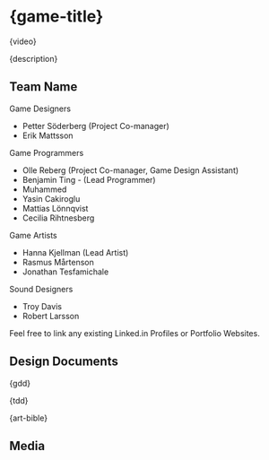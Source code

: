 # {game-title}

{video}

{description}

## Team Name

Game Designers
- Petter Söderberg (Project Co-manager)
- Erik Mattsson

Game Programmers
- Olle Reberg (Project Co-manager, Game Design Assistant)
- Benjamin Ting - (Lead Programmer)
- Muhammed
- Yasin Cakiroglu
- Mattias Lönnqvist
- Cecilia Rihtnesberg

Game Artists
- Hanna Kjellman (Lead Artist)
- Rasmus Mårtenson
- Jonathan Tesfamichale

Sound Designers
- Troy Davis 
- Robert Larsson

Feel free to link any existing Linked.in Profiles or Portfolio Websites.

## Design Documents

{gdd}

{tdd}

{art-bible}

## Media
